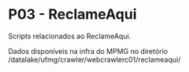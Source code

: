 # P03 - ReclameAqui

Scripts relacionados ao ReclameAqui.

Dados disponíveis na infra do MPMG no diretório /datalake/ufmg/crawler/webcrawlerc01/reclameaqui/ 
